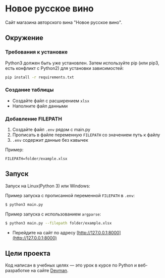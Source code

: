 # Новое русское вино

Сайт магазина авторского вина "Новое русское вино".

## Окружение

### Требования к установке

Python3 должен быть уже установлен. Затем используйте pip (или pip3, есть конфликт с Python2) для установки
зависимостей:

```bash
pip install -r requirements.txt
```

### Создание таблицы

- Создайте файл с расширением `xlsx`
- Наполните файл данными

### Добавление FILEPATH

1. Создайте файл `.env` рядом с main.py
2. Прописать в файле переменную `FILEPATH` со значением путь к файлу
3. `.env` содержит данные без кавычек

Пример:

```
FILEPATH=folder/example.xlsx
```

## Запуск

Запуск на Linux(Python 3) или Windows:

Пример запуска с прописанной переменной `FILEPATH` в `.env`:

```bash
$ python3 main.py
```

Пример запуска c использованием `argparse`:

```bash
$ python3 main.py --filepath folder/example.xlsx
```

- Перейдите на сайт по адресу [http://127.0.0.1:8000](http://127.0.0.1:8000)

## Цели проекта

Код написан в учебных целях — это урок в курсе по Python и веб-разработке на сайте [Devman](https://dvmn.org).
